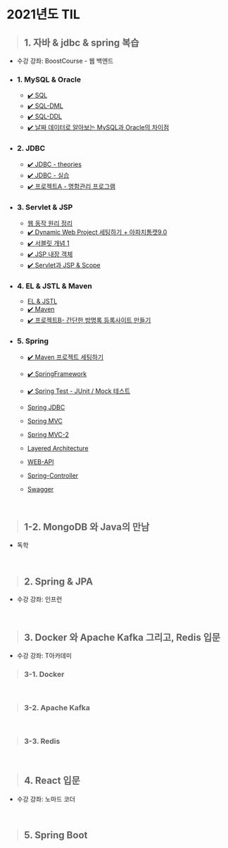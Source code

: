 # 2021년도 TIL

> ## 1. 자바 & jdbc & spring 복습

- 수강 강좌: BoostCourse - 웹 백엔드

- ### 1. MySQL & Oracle
  - [✔️ SQL](./BoostCourse/day01/sql01.md)
  - [✔️ SQL-DML](./BoostCourse/day01/sql02.md)
  - [✔️ SQL-DDL](./BoostCourse/day01/sql03.md)
  - [✔️ 날짜 데이터로 알아보는 MySQL과 Oracle의 차이점](./BoostCourse/day01/mysql_date.md)

- ### 2. JDBC
  - [✔️ JDBC - theories](./BoostCourse/day02/jdbc01.md)
  - [✔️ JDBC - 실습](./BoostCourse/day02/jdbc02.md)
  - [✔️ 프로젝트A - 명함관리 프로그램](./BoostCourse/day02/project_a.md)

- ### 3. Servlet & JSP
  - [웹 동작 원리 정리](./BoostCourse/day03/web.md)
  - [✔️ Dynamic Web Project 세팅하기 + 아파치톰캣9.0](./BoostCourse/day03/servlet01.md)
  - [✔️ 서블릿 개념 1](./BoostCourse/day03/servlet02.md)
  - [✔️ JSP 내장 객체](./BoostCourse/day03/servlet03.md)
  - [✔️ Servlet과 JSP & Scope](./BoostCourse/day03/jsp01.md)


- ### 4. EL & JSTL & Maven
  - [EL & JSTL](./BoostCourse/day03/el_jstl.md)
  - [✔️ Maven](./BoostCourse/day03/maven.md)
  - [✔️ 프로젝트B- 간단한 방명록 등록사이트 만들기](./BoostCourse/day03/projectB/projectB_readme.md)


- ### 5. Spring
  - [✔️ Maven 프로젝트 세팅하기](./BoostCourse/day04/mavenSetting.md)
  - [✔️ SpringFramework](./BoostCourse/day04/spring01.md)
  - [✔️ Spring Test - JUnit / Mock 테스트](./BoostCourse/day04/spring02.md)
  - [Spring JDBC](./BoostCourse/day04/spring03.md)

  - [Spring MVC](./BoostCourse/day04/02/spring_mvc.md)
  - [Spring MVC-2](./BoostCourse/day04/02/spring_mvc2.md)
  - [Layered Architecture](./BoostCourse/day04/02/spring_la.md)
  - [WEB-API](./BoostCourse/day04/02/web_api.md)
  - [Spring-Controller](./BoostCourse/day04/02/controller.md)
  - [Swagger](./BoostCourse/day04/02/swagger.md)


<br>

> ## 1-2. MongoDB 와 Java의 만남

- 독학

<br>

> ## 2. Spring & JPA

- 수강 강좌: 인프런


<br>

> ## 3. Docker 와 Apache Kafka 그리고, Redis 입문

- 수강 강좌: T아카데미

> ### 3-1. Docker

<br>

> ### 3-2. Apache Kafka

<br>

> ### 3-3. Redis


<br>

> ## 4. React 입문

- 수강 강좌: 노마드 코더

<br>

> ## 5. Spring Boot
